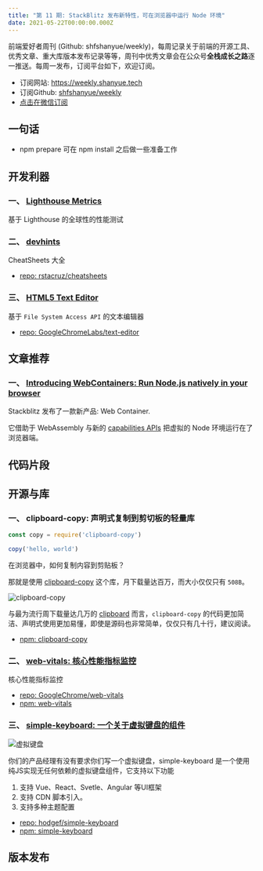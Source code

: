 ```yaml
---
title: "第 11 期: StackBlitz 发布新特性，可在浏览器中运行 Node 环境"
date: 2021-05-22T00:00:00.000Z
---
```


前端爱好者周刊 (Github: shfshanyue/weekly)，每周记录关于前端的开源工具、优秀文章、重大库版本发布记录等等，周刊中优秀文章会在公众号**全栈成长之路**逐一推送。每周一发布，订阅平台如下，欢迎订阅。

+ 订阅网站: <https://weekly.shanyue.tech>
+ 订阅Github: [shfshanyue/weekly](https://github.com/shfshanyue/weekly)
+ [点击在微信订阅](https://mp.weixin.qq.com/mp/appmsgalbum?__biz=MzA3MzU0MjIzMA==&action=getalbum&album_id=1761820812803620868&scene=21#wechat_redirect)



## 一句话

+ npm prepare 可在 npm install 之后做一些准备工作

## 开发利器


### **一、 [Lighthouse Metrics](https://lighthouse-metrics.com/)**

基于 Lighthouse 的全球性的性能测试





    

### **二、 [devhints](https://devhints.io/)**

CheatSheets 大全


+ [repo: rstacruz/cheatsheets](https://github.com/rstacruz/cheatsheets)


    

### **三、 [HTML5 Text Editor](https://github.com/GoogleChromeLabs/text-editor)**

基于 `File System Access API` 的文本编辑器


+ [repo: GoogleChromeLabs/text-editor](https://github.com/GoogleChromeLabs/text-editor)


    

## 文章推荐


### **一、 [Introducing WebContainers: Run Node.js natively in your browser](https://blog.stackblitz.com/posts/introducing-webcontainers/)**

Stackblitz 发布了一款新产品: Web Container.

它借助于 WebAssembly 与新的 [capabilities APIs](https://web.dev/fugu-status/) 把虚拟的 Node 环境运行在了浏览器端。





    

## 代码片段



## 开源与库


### **一、 clipboard-copy: 声明式复制到剪切板的轻量库**

``` js
const copy = require('clipboard-copy')

copy('hello, world')
```

在浏览器中，如何复制内容到剪贴板？

那就是使用 [clipboard-copy](https://npm.devtool.tech/clipboard-copy) 这个库，月下载量达百万，而大小仅仅只有 `508B`。

![clipboard-copy](https://cdn.jsdelivr.net/gh/shfshanyue/weekly@master/docs/assets/clipboard.png)

与最为流行周下载量达几万的 [clipboard](https://npm.devtool.tech/clipboard) 而言，`clipboard-copy` 的代码更加简洁、声明式使用更加易懂，即使是源码也非常简单，仅仅只有几十行，建议阅读。



+ [npm: clipboard-copy](https://npm.devtool.tech/clipboard-copy)

    

### **二、 [web-vitals: 核心性能指标监控](https://web.dev/vitals/#core-web-vitals)**

核心性能指标监控


+ [repo: GoogleChrome/web-vitals](https://github.com/GoogleChrome/web-vitals)
+ [npm: web-vitals](https://npm.devtool.tech/web-vitals)

    

### **三、 [simple-keyboard: 一个关于虚拟键盘的组件](https://virtual-keyboard.js.org/)**

![虚拟键盘](https://cdn.jsdelivr.net/gh/shfshanyue/weekly@master/docs/assets/simple-keyboard.png)

你们的产品经理有没有要求你们写一个虚拟键盘，simple-keyboard 是一个使用纯JS实现无任何依赖的虚拟键盘组件，它支持以下功能

1. 支持 Vue、React、Svetle、Angular 等UI框架
2. 支持 CDN 脚本引入。
3. 支持多种主题配置


+ [repo: hodgef/simple-keyboard](https://github.com/hodgef/simple-keyboard)
+ [npm: simple-keyboard](https://npm.devtool.tech/simple-keyboard)

    

## 版本发布


